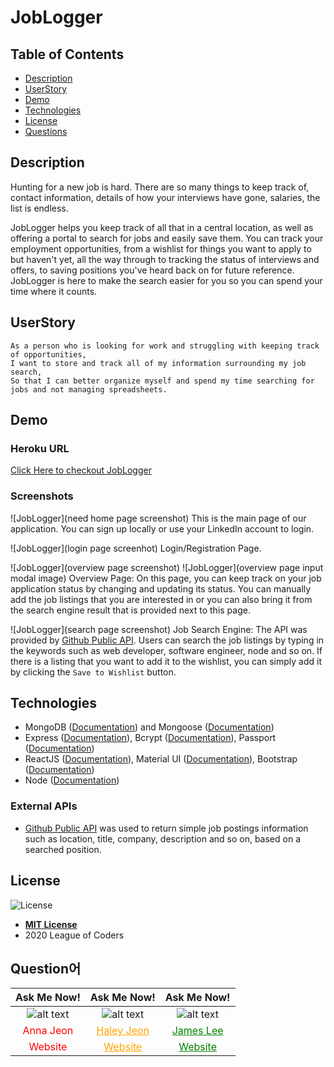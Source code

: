 # JobLogger

## Table of Contents
- [Description](#description)
- [UserStory](#userstory) 
- [Demo](#demo) 
- [Technologies](#technologies) 
- [License](#license) 
- [Questions](#questions)

## Description
Hunting for a new job is hard.  There are so many things to keep track of, contact information, details of how your interviews have gone, salaries, the list is endless.  

JobLogger helps you keep track of all that in a central location, as well as offering a portal to search for jobs and easily save them.  You can track your employment opportunities, from a wishlist for things you want to apply to but haven't yet, all the way through to tracking the status of interviews and offers, to saving positions you've heard back on for future reference.  JobLogger is here to make the search easier for you so you can spend your time where it counts.

## UserStory
```
As a person who is looking for work and struggling with keeping track of opportunities,
I want to store and track all of my information surrounding my job search,
So that I can better organize myself and spend my time searching for jobs and not managing spreadsheets.
```

## Demo
### Heroku URL
[Click Here to checkout JobLogger](https://joblogger-loc.herokuapp.com/)

### Screenshots
![JobLogger](need home page screenshot)
This is the main page of our application. You can sign up locally or use your LinkedIn account to login.

![JobLogger](login page screenhot)
Login/Registration Page.

![JobLogger](overview page screenshot)
![JobLogger](overview page input modal image)
Overview Page: On this page, you can keep track on your job application status by changing and updating its status. You can manually add the job listings that you are interested in or you can also bring it from the search engine result that is provided next to this page.

![JobLogger](search page screenshot)
Job Search Engine: The API was provided by [Github Public API](https://jobs.github.com/api). Users can search the job listings by typing in the keywords such as web developer, software engineer, node and so on. If there is a listing that you want to add it to the wishlist, you can simply add it by clicking the `Save to Wishlist` button.



## Technologies
- MongoDB ([Documentation](https://docs.mongodb.com/)) and Mongoose ([Documentation](https://mongoosejs.com/docs/api.html))
- Express ([Documentation](https://expressjs.com/en/api.html)), Bcrypt ([Documentation](https://www.npmjs.com/package/bcrypt)), Passport ([Documentation](https://www.npmjs.com/package/passport))
- ReactJS ([Documentation](https://reactjs.org/docs/getting-started.html)), Material UI ([Documentation](https://material-ui.com/)), Bootstrap ([Documentation](https://getbootstrap.com/))
- Node ([Documentation](https://nodejs.org/en/docs/))

### External APIs
- [Github Public API](https://jobs.github.com/api) was used to return simple job postings information such as location, title, company, description and so on, based on a searched position.

## License
![License](https://img.shields.io/badge/License-MIT%20License-blue)
- **[MIT License](https://opensource.org/licenses/MIT)** 
- 2020 League of Coders 

## Question어
| Ask Me Now! | Ask Me Now! | Ask Me Now! |
| :---: | :---: | :---: |
| ![alt text](https://avatars0.githubusercontent.com/u/65268642?s=460&u=bd568c7596e7f6c9585caeb89e88b084e56c21f9&v=4 "Github Profile Picture") | ![alt text](https://avatars3.githubusercontent.com/u/63874445?s=460&u=002d392fd3ed13215f1c72eec6952f72b24bc516&v=4 "Github Profile Picture") | ![alt text](https://avatars3.githubusercontent.com/u/48775473?s=400&u=e657eac2191121ccbff7caba85bd7a5686464951&v=4 "Github Profile Picture") |
| <a style="text-decoration: none; color: red" href="https://github.com/nuleeannajeon" target="_blank">Anna Jeon</a> | <a style="color: orange" href="https://github.com/tndus604" target="_blank">Haley Jeon</a> | <a style="color: green" href="https://github.com/titanian229" target="_blank">James Lee</a> |
| <a style="text-decoration: none; color: red" href="https://secure-refuge-78863.herokuapp.com/" target="_blank">Website</a> | <a style="color: orange" href="https://young-ravine-81604.herokuapp.com/" target="_blank">Website</a> | <a style="color: green" href="jamesdeveloping.ca" target="_blank">Website</a> |